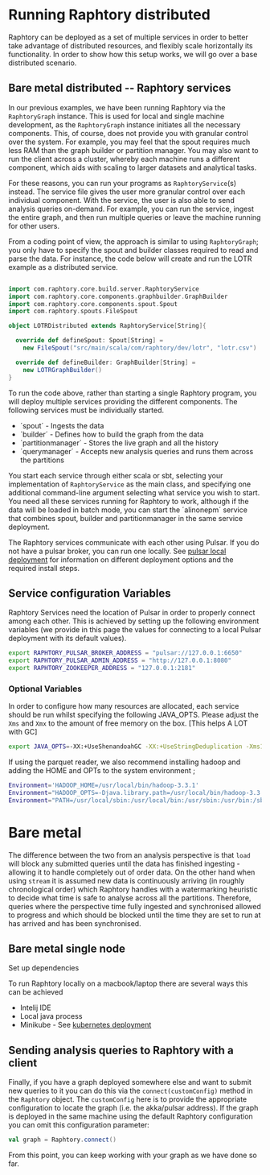 # Running Raphtory distributed

Raphtory can be deployed as a set of multiple services in order to better take advantage of distributed resources, and flexibly scale horizontally its functionality. In order to show how this setup works, we will go over a base distributed scenario.


## Bare metal distributed -- Raphtory services

In our previous examples, we have been running Raphtory via the `RaphtoryGraph`
instance. This is used for local and single machine development, as the `RaphtoryGraph` instance
initiates all the necessary components. This, of course, does not provide you with granular control over the system. For example, you may feel that the spout requires
much less RAM than the graph builder or partition manager. You may also want to 
run the client across a cluster, whereby each machine runs a different component, which aids
with scaling to larger datasets and analytical tasks. 

For these reasons, you can run your programs as `RaphtoryService`(s) instead. 
The service file gives the user more granular control over each individual component. 
With the service, the user is also able to send analysis queries on-demand. 
For example, you can run the service, ingest the entire graph, and then run multiple
queries or leave the machine running for other users. 

From a coding point of view, the approach is similar to using `RaphtoryGraph`; you only have to specify the spout and builder classes required to read and parse the data. For instance, the code below will create and run the LOTR example as a distributed service. 

```scala

import com.raphtory.core.build.server.RaphtoryService
import com.raphtory.core.components.graphbuilder.GraphBuilder
import com.raphtory.core.components.spout.Spout
import com.raphtory.spouts.FileSpout

object LOTRDistributed extends RaphtoryService[String]{

  override def defineSpout: Spout[String] = 
    new FileSpout("src/main/scala/com/raphtory/dev/lotr", "lotr.csv")

  override def defineBuilder: GraphBuilder[String] = 
    new LOTRGraphBuilder()
}
```
To run the code above, rather than starting a single Raphtory program, you will deploy multiple services providing the different components. The following services must be individually started. 

* ´spout´ - Ingests the data
* ´builder´ - Defines how to build the graph from the data
* ´partitionmanager´ - Stores the live graph and all the history 
* ´querymanager´ - Accepts new analysis queries and runs them across the partitions

You start each service through either scala or sbt, selecting your implementation of `RaphtoryService` as the main class, and specifying one additional command-line argument selecting what service you wish to start. You need all these services running for Raphtory to work, although if the data will be loaded in batch mode, you can start the ´alinonepm´ service that combines spout, builder and partitionmanager in the same service deployment.  

The Raphtory services  communicate with each other using Pulsar. If you do not have a pulsar broker, you can run one locally. See [pulsar local deployment](pulsarlocal.md) for information on different deployment options and the required install steps.

## Service configuration Variables

Raphtory Services need the location of Pulsar in order to properly connect among each other. This is achieved by setting up the following environment variables (we provide in this page the values for connecting to a local Pulsar deployment with its default values). 

```bash
export RAPHTORY_PULSAR_BROKER_ADDRESS = "pulsar://127.0.0.1:6650"
export RAPHTORY_PULSAR_ADMIN_ADDRESS = "http://127.0.0.1:8080"
export RAPHTORY_ZOOKEEPER_ADDRESS = "127.0.0.1:2181"
```

### Optional Variables

In order to configure how many resources are allocated, each service should be run whilst specifying the following JAVA_OPTS.
Please adjust the `Xms` and `Xmx` to the amount of free memory on the box.  [This helps A LOT with GC]

```bash
export JAVA_OPTS=-XX:+UseShenandoahGC -XX:+UseStringDeduplication -Xms10G -Xmx10G -Xss128M
```

If using the parquet reader, we also recommend installing hadoop and adding the HOME and OPTs to the system environment ;

```bash
Environment='HADOOP_HOME=/usr/local/bin/hadoop-3.3.1'
Environment="HADOOP_OPTS=-Djava.library.path=/usr/local/bin/hadoop-3.3.1/lib/native"
Environment="PATH=/usr/local/sbin:/usr/local/bin:/usr/sbin:/usr/bin:/sbin:/bin:/usr/games:/usr/local/games:/snap/bin:/usr/local/bin/hadoop-3.3.1/bin/:/usr/local/bin/hadoop-3.3.1/sbin/
```

# Bare metal

The difference between the two from an analysis perspective is that `load` will block any submitted queries until the data has finished ingesting - allowing it to handle completely out of order data. On the other hand when using `stream` it is assumed new data is continuously arriving (in roughly chronological order) which Raphtory handles with a watermarking heuristic to decide what time is safe to analyse across all the partitions. Therefore, queries where the perspective time fully ingested and synchronised allowed to progress and which should be blocked until the time they are set to run at has arrived and has been synchronised.

## Bare metal single node

Set up dependencies

To run Raphtory locally on a macbook/laptop there are several ways this can be achieved
- Intelij IDE
- Local java process 
- Minikube - See [ kubernetes deployment ](kubernetes.md)



## Sending analysis queries to Raphtory with a client


Finally, if you have a graph deployed somewhere else and want to submit new queries to it you can do this via the `connect(customConfig)` method in the `Raphtory` object. The `customConfig` here is to provide the appropriate configuration to locate the graph (i.e. the akka/pulsar address). If the graph is deployed in the same machine using the default Raphtory configuration you can omit this configuration parameter:

```scala
val graph = Raphtory.connect()
```

From this point, you can keep working with your graph as we have done so far.
